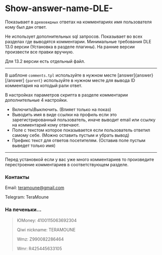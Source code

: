 # Show-answer-name-DLE-
Показывает в `древовидных` ответах на комментариях имя пользователя кому был дан ответ.


Не использует дополнительных sql запросов. Показывает во всех разделах где выводятся комментарии.
Минимальные требования DLE 13.0 версии (Установка в разделе плагины). На ранние версии произвести все правки вручную.

Для 13.2 версии есть отдельный файл.

---
В шаблоне `comments.tpl` используйте в нужном месте [answer]{answer}[/answer]
`{parent}` используйте в нужном месте для вывода ID комментария на котодый рали ответ.


В настройках параметров скрипта в разделе комментарии дополнительные 4 настройки.
  - Включить\Выключить. (Влияет только на показ)
  - Выводить имя в виде ссылки на профиль если это зарегистрированный пользователь, иначе выводит email или ссылку на комментарий кому отвечают.
  - Поле с текстом которое показывается если пользователь ответил самому себе. (Можно оставить пустым и убрать вывод)
  - Префикс текст для ответов посетителям. (Оставив поле пустым выведет только имя)

---
Перед установкой если у вас уже много комментариев то произведите перестроение комментариев в соответствующем разделе.

### Контакты
Email: teramoune@gmail.com

Telegram: TeraMoune

### На печеньки...
> ЮMoney: 4100115063692304
> 
> Qiwi nickname: TERAMOUNE
> 
> Wmz: Z990082286464
> 
> Wmr: R425445633105
